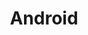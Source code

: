 ---
title: Android
image: https://lh3.googleusercontent.com/NfOSUuHCHrjS7re4pwSrf67_nE__YgnfBxl0ze7fFWPqgVnOSgF1DggZHpMSQBhY7ELjjeTwTjVF7FbJRLovr4GTJpk5fTVMSuDvgQ
banner_image: https://i.pinimg.com/originals/99/23/f4/9923f4fff7907df482c2b02561cd1b5d.jpg
---